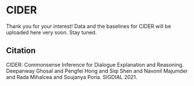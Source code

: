 # CIDER

Thank you for your interest!
Data and the baselines for CIDER will be uploaded here very soon. Stay tuned.

## Citation

CIDER: Commonsense Inference for Dialogue Explanation and Reasoning. Deepanway Ghosal and Pengfei Hong and Siqi Shen and Navonil Majumder and Rada Mihalcea and Soujanya Poria. SIGDIAL 2021.
